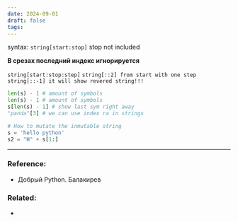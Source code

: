 ```yaml
---
date: 2024-09-01
draft: false
tags:
---
```

syntax: `string[start:stop]` stop not included

**В срезах последний индекс игнорируется**

`string[start:stop:step]`
`string[::2] from start with one step`
`string[::-1] it will show revered string!!!`

```python
len(s) - 1 # amount of symbols
len(s) - 1 # amount of symbols
s[len(s) - 1] # show last sym right away
"panda"[3] # we can use index ra in strings

# How to mutate the inmutable string
s = 'hello python'
s2 = "H" + s[1:]
```


---
### Reference:
- Добрый Python. Балакирев

### Related:
- 